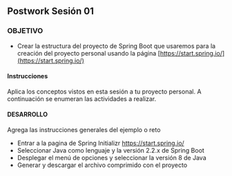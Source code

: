 ## Postwork Sesión 01

### OBJETIVO

- Crear la estructura del proyecto de Spring Boot que usaremos para la creación del proyecto personal usando la página [https://start.spring.io/](https://start.spring.io/)

#### Instrucciones

Aplica los conceptos vistos en esta sesión a tu proyecto personal. A continuación se enumeran las actividades a realizar.


#### DESARROLLO

Agrega las instrucciones generales del ejemplo o reto

- Entrar a la pagina de Spring Initializr https://start.spring.io/
- Seleccionar Java como lenguaje y la versión 2.2.x de Spring Boot
- Desplegar el menú de opciones y seleccionar la versión 8 de Java
- Generar y descargar el archivo comprimido con el proyecto



